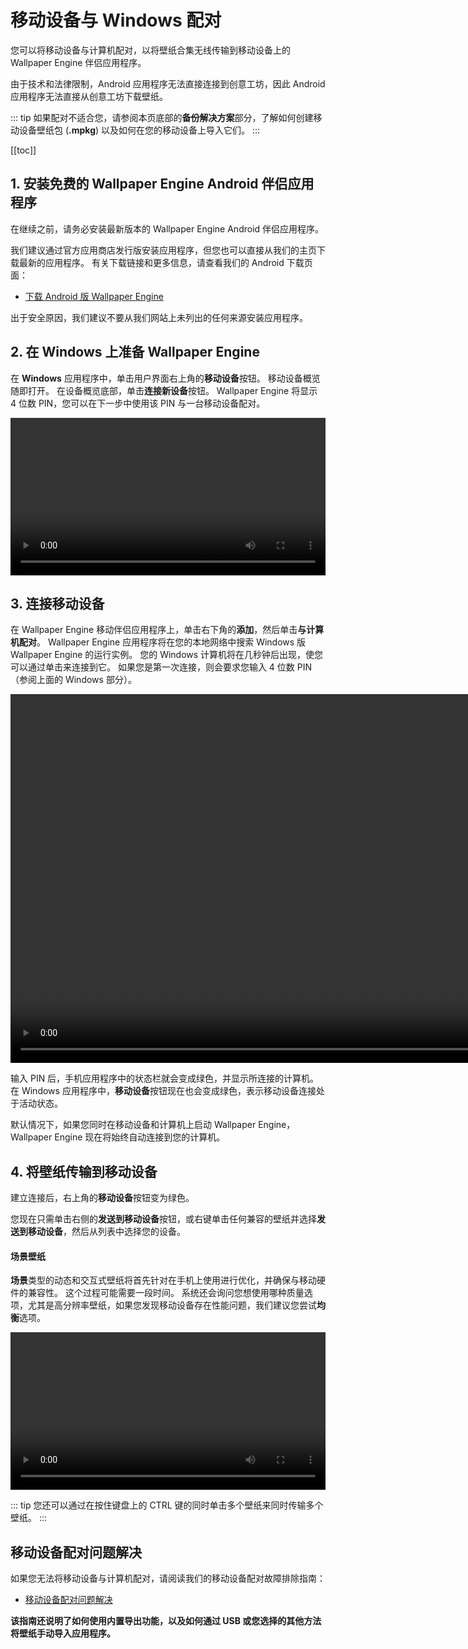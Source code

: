 # 移动设备与 Windows 配对

您可以将移动设备与计算机配对，以将壁纸合集无线传输到移动设备上的 Wallpaper Engine 伴侣应用程序。

由于技术和法律限制，Android 应用程序无法直接连接到创意工坊，因此 Android 应用程序无法直接从创意工坊下载壁纸。

::: tip
如果配对不适合您，请参阅本页底部的**备份解决方案**部分，了解如何创建移动设备壁纸包 (**.mpkg**) 以及如何在您的移动设备上导入它们。
:::

[[toc]]

## 1. 安装免费的 Wallpaper Engine Android 伴侣应用程序

在继续之前，请务必安装最新版本的 Wallpaper Engine Android 伴侣应用程序。

我们建议通过官方应用商店发行版安装应用程序，但您也可以直接从我们的主页下载最新的应用程序。 有关下载链接和更多信息，请查看我们的 Android 下载页面：

* [下载 Android 版 Wallpaper Engine](https://www.wallpaperengine.io/android/)

出于安全原因，我们建议不要从我们网站上未列出的任何来源安装应用程序。

## 2. 在 Windows 上准备 Wallpaper Engine

在 **Windows** 应用程序中，单击用户界面右上角的**移动设备**按钮。 移动设备概览随即打开。 在设备概览底部，单击**连接新设备**按钮。 Wallpaper Engine 将显示 4 位数 PIN，您可以在下一步中使用该 PIN 与一台移动设备配对。

<video width="100%" controls autoplay loop>
  <source src="/videos/mobile_pin.mp4" type="video/mp4">
  您的浏览器不支持视频标签。
</video>

## 3. 连接移动设备

在 Wallpaper Engine 移动伴侣应用程序上，单击右下角的**添加**，然后单击**与计算机配对**。 Wallpaper Engine 应用程序将在您的本地网络中搜索 Windows 版 Wallpaper Engine 的运行实例。 您的 Windows 计算机将在几秒钟后出现，使您可以通过单击来连接到它。 如果您是第一次连接，则会要求您输入 4 位数 PIN（参阅上面的 Windows 部分）。

<video height="590px" style="display:block;margin:0 auto;" controls autoplay loop>
  <source src="/videos/mobile_connect.mp4" type="video/mp4">
  您的浏览器不支持视频标签。
</video>

输入 PIN 后，手机应用程序中的状态栏就会变成绿色，并显示所连接的计算机。 在 Windows 应用程序中，**移动设备**按钮现在也会变成绿色，表示移动设备连接处于活动状态。

默认情况下，如果您同时在移动设备和计算机上启动 Wallpaper Engine，Wallpaper Engine 现在将始终自动连接到您的计算机。

## 4. 将壁纸传输到移动设备

建立连接后，右上角的**移动设备**按钮变为绿色。

您现在只需单击右侧的**发送到移动设备**按钮，或右键单击任何兼容的壁纸并选择**发送到移动设备**，然后从列表中选择您的设备。

#### 场景壁纸

**场景**类型的动态和交互式壁纸将首先针对在手机上使用进行优化，并确保与移动硬件的兼容性。 这个过程可能需要一段时间。 系统还会询问您想使用哪种质量选项，尤其是高分辨率壁纸，如果您发现移动设备存在性能问题，我们建议您尝试**均衡**选项。

<video width="100%" controls autoplay loop>
  <source src="/videos/mobile_transfer.mp4" type="video/mp4">
  您的浏览器不支持视频标签。
</video>

::: tip
您还可以通过在按住键盘上的 CTRL 键的同时单击多个壁纸来同时传输多个壁纸。
:::

## 移动设备配对问题解决

如果您无法将移动设备与计算机配对，请阅读我们的移动设备配对故障排除指南：

* [移动设备配对问题解决](/mobile/pairing-fixes)

**该指南还说明了如何使用内置导出功能，以及如何通过 USB 或您选择的其他方法将壁纸手动导入应用程序。**
